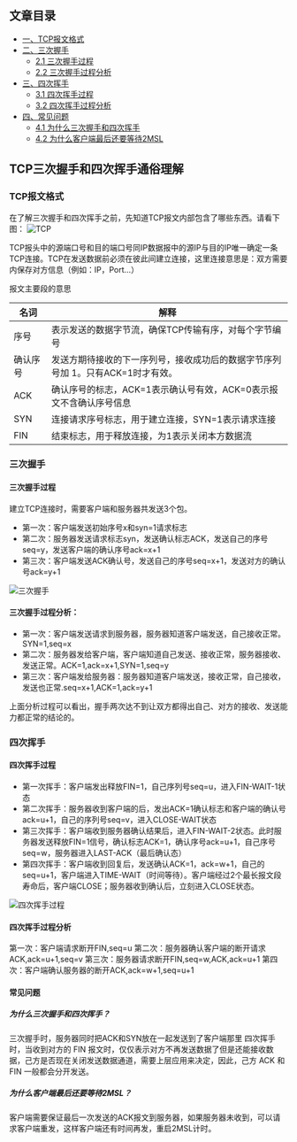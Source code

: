 ## 文章目录
- [一、TCP报文格式](#TCP报文格式)
- [二、三次握手](#三次握手)
    - [2.1 三次握手过程](#三次握手过程)
    - [2.2 三次握手过程分析](#三次握手过程分析：)
- [三、四次挥手](#四次挥手)
    - [3.1 四次挥手过程](#四次挥手过程)
    - [3.2 四次挥手过程分析](#四次挥手过程分析)
- [四、常见问题](#常见问题)
    - [4.1 为什么三次握手和四次挥手](#为什么三次握手和四次挥手？)
    - [4.2 为什么客户端最后还要等待2MSL](#为什么客户端最后还要等待2msl？)

## TCP三次握手和四次挥手通俗理解

### TCP报文格式
在了解三次握手和四次挥手之前，先知道TCP报文内部包含了哪些东西。请看下图：
![TCP](https://img2018.cnblogs.com/blog/1344250/201904/1344250-20190402112223228-10724396.png)

TCP报头中的源端口号和目的端口号同IP数据报中的源IP与目的IP唯一确定一条TCP连接。TCP在发送数据前必须在彼此间建立连接，这里连接意思是：双方需要内保存对方信息（例如：IP，Port…）

报文主要段的意思

名词 |  解释
------------- | -------------
序号 | 表示发送的数据字节流，确保TCP传输有序，对每个字节编号
确认序号 | 发送方期待接收的下一序列号，接收成功后的数据字节序列号加 1。只有ACK=1时才有效。
ACK | 确认序号的标志，ACK=1表示确认号有效，ACK=0表示报文不含确认序号信息
SYN | 连接请求序号标志，用于建立连接，SYN=1表示请求连接
FIN | 结束标志，用于释放连接，为1表示关闭本方数据流

### 三次握手
#### 三次握手过程
建立TCP连接时，需要客户端和服务器共发送3个包。
- 第一次：客户端发送初始序号x和syn=1请求标志
- 第二次：服务器发送请求标志syn，发送确认标志ACK，发送自己的序号seq=y，发送客户端的确认序号ack=x+1
- 第三次：客户端发送ACK确认号，发送自己的序号seq=x+1，发送对方的确认号ack=y+1

![三次握手](https://img2018.cnblogs.com/blog/1344250/201904/1344250-20190402114137828-2119548758.png)

#### 三次握手过程分析：
- 第一次：客户端发送请求到服务器，服务器知道客户端发送，自己接收正常。SYN=1,seq=x
- 第二次：服务器发给客户端，客户端知道自己发送、接收正常，服务器接收、发送正常。ACK=1,ack=x+1,SYN=1,seq=y
- 第三次：客户端发给服务器：服务器知道客户端发送，接收正常，自己接收，发送也正常.seq=x+1,ACK=1,ack=y+1

上面分析过程可以看出，握手两次达不到让双方都得出自己、对方的接收、发送能力都正常的结论的。

###  四次挥手
#### 四次挥手过程
- 第一次挥手：客户端发出释放FIN=1，自己序列号seq=u，进入FIN-WAIT-1状态
- 第二次挥手：服务器收到客户端的后，发出ACK=1确认标志和客户端的确认号ack=u+1，自己的序列号seq=v，进入CLOSE-WAIT状态
- 第三次挥手：客户端收到服务器确认结果后，进入FIN-WAIT-2状态。此时服务器发送释放FIN=1信号，确认标志ACK=1，确认序号ack=u+1，自己序号seq=w，服务器进入LAST-ACK（最后确认态）
- 第四次挥手：客户端收到回复后，发送确认ACK=1，ack=w+1，自己的seq=u+1，客户端进入TIME-WAIT（时间等待）。客户端经过2个最长报文段寿命后，客户端CLOSE；服务器收到确认后，立刻进入CLOSE状态。

![四次挥手过程](https://img2018.cnblogs.com/blog/1344250/201904/1344250-20190402114059390-716421818.png)

#### 四次挥手过程分析
第一次：客户端请求断开FIN,seq=u
第二次：服务器确认客户端的断开请求ACK,ack=u+1,seq=v
第三次：服务器请求断开FIN,seq=w,ACK,ack=u+1
第四次：客户端确认服务器的断开ACK,ack=w+1,seq=u+1

#### 常见问题

##### 为什么三次握手和四次挥手？
三次握手时，服务器同时把ACK和SYN放在一起发送到了客户端那里
四次挥手时，当收到对方的 FIN 报文时，仅仅表示对方不再发送数据了但是还能接收数据，己方是否现在关闭发送数据通道，需要上层应用来决定，因此，己方 ACK 和 FIN 一般都会分开发送。

##### 为什么客户端最后还要等待2MSL？
客户端需要保证最后一次发送的ACK报文到服务器，如果服务器未收到，可以请求客户端重发，这样客户端还有时间再发，重启2MSL计时。


 



